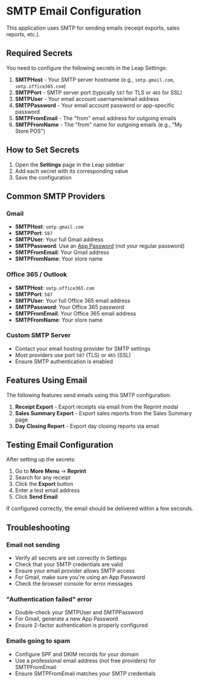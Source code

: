 # SMTP Email Configuration

This application uses SMTP for sending emails (receipt exports, sales reports, etc.).

## Required Secrets

You need to configure the following secrets in the Leap Settings:

1. **SMTPHost** - Your SMTP server hostname (e.g., `smtp.gmail.com`, `smtp.office365.com`)
2. **SMTPPort** - SMTP server port (typically `587` for TLS or `465` for SSL)
3. **SMTPUser** - Your email account username/email address
4. **SMTPPassword** - Your email account password or app-specific password
5. **SMTPFromEmail** - The "from" email address for outgoing emails
6. **SMTPFromName** - The "from" name for outgoing emails (e.g., "My Store POS")

## How to Set Secrets

1. Open the **Settings** page in the Leap sidebar
2. Add each secret with its corresponding value
3. Save the configuration

## Common SMTP Providers

### Gmail
- **SMTPHost**: `smtp.gmail.com`
- **SMTPPort**: `587`
- **SMTPUser**: Your full Gmail address
- **SMTPPassword**: Use an [App Password](https://support.google.com/accounts/answer/185833) (not your regular password)
- **SMTPFromEmail**: Your Gmail address
- **SMTPFromName**: Your store name

### Office 365 / Outlook
- **SMTPHost**: `smtp.office365.com`
- **SMTPPort**: `587`
- **SMTPUser**: Your full Office 365 email address
- **SMTPPassword**: Your Office 365 password
- **SMTPFromEmail**: Your Office 365 email address
- **SMTPFromName**: Your store name

### Custom SMTP Server
- Contact your email hosting provider for SMTP settings
- Most providers use port `587` (TLS) or `465` (SSL)
- Ensure SMTP authentication is enabled

## Features Using Email

The following features send emails using this SMTP configuration:

1. **Receipt Export** - Export receipts via email from the Reprint modal
2. **Sales Summary Export** - Export sales reports from the Sales Summary page
3. **Day Closing Report** - Export day closing reports via email

## Testing Email Configuration

After setting up the secrets:

1. Go to **More Menu** → **Reprint**
2. Search for any receipt
3. Click the **Export** button
4. Enter a test email address
5. Click **Send Email**

If configured correctly, the email should be delivered within a few seconds.

## Troubleshooting

### Email not sending
- Verify all secrets are set correctly in Settings
- Check that your SMTP credentials are valid
- Ensure your email provider allows SMTP access
- For Gmail, make sure you're using an App Password
- Check the browser console for error messages

### "Authentication failed" error
- Double-check your SMTPUser and SMTPPassword
- For Gmail, generate a new App Password
- Ensure 2-factor authentication is properly configured

### Emails going to spam
- Configure SPF and DKIM records for your domain
- Use a professional email address (not free providers) for SMTPFromEmail
- Ensure SMTPFromEmail matches your SMTP credentials
